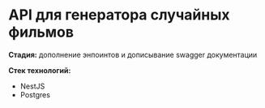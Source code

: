 # API для генератора случайных фильмов

**Стадия:** дополнение энпоинтов и дописывание swagger документации

**Стек технологий:**
- NestJS
- Postgres

